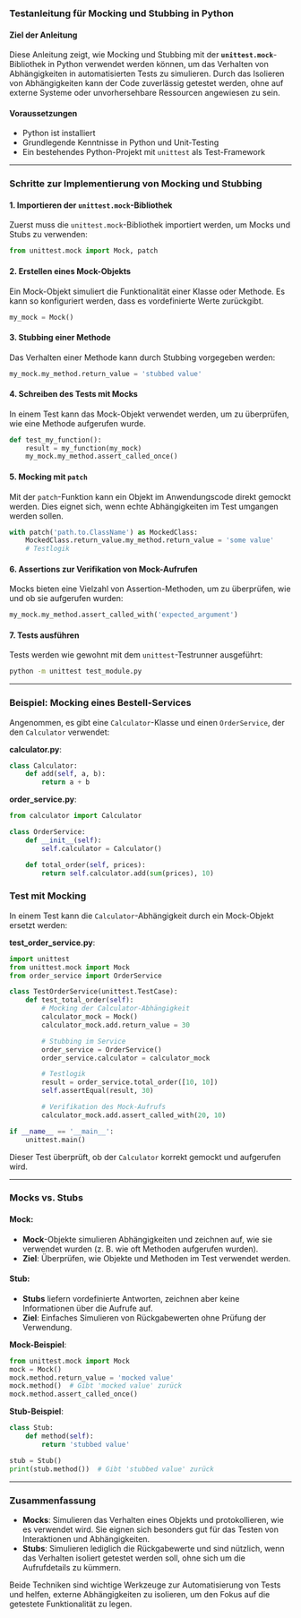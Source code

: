 ### Testanleitung für Mocking und Stubbing in Python

#### Ziel der Anleitung

Diese Anleitung zeigt, wie Mocking und Stubbing mit der **`unittest.mock`**-Bibliothek in Python verwendet werden können, um das Verhalten von Abhängigkeiten in automatisierten Tests zu simulieren. Durch das Isolieren von Abhängigkeiten kann der Code zuverlässig getestet werden, ohne auf externe Systeme oder unvorhersehbare Ressourcen angewiesen zu sein.

#### Voraussetzungen

- Python ist installiert
- Grundlegende Kenntnisse in Python und Unit-Testing
- Ein bestehendes Python-Projekt mit `unittest` als Test-Framework

---

### Schritte zur Implementierung von Mocking und Stubbing

#### 1. **Importieren der `unittest.mock`-Bibliothek**
Zuerst muss die `unittest.mock`-Bibliothek importiert werden, um Mocks und Stubs zu verwenden:
```python
from unittest.mock import Mock, patch
```

#### 2. **Erstellen eines Mock-Objekts**
Ein Mock-Objekt simuliert die Funktionalität einer Klasse oder Methode. Es kann so konfiguriert werden, dass es vordefinierte Werte zurückgibt.
```python
my_mock = Mock()
```

#### 3. **Stubbing einer Methode**
Das Verhalten einer Methode kann durch Stubbing vorgegeben werden:
```python
my_mock.my_method.return_value = 'stubbed value'
```

#### 4. **Schreiben des Tests mit Mocks**
In einem Test kann das Mock-Objekt verwendet werden, um zu überprüfen, wie eine Methode aufgerufen wurde.
```python
def test_my_function():
    result = my_function(my_mock)
    my_mock.my_method.assert_called_once()
```

#### 5. **Mocking mit `patch`**
Mit der `patch`-Funktion kann ein Objekt im Anwendungscode direkt gemockt werden. Dies eignet sich, wenn echte Abhängigkeiten im Test umgangen werden sollen.
```python
with patch('path.to.ClassName') as MockedClass:
    MockedClass.return_value.my_method.return_value = 'some value'
    # Testlogik
```

#### 6. **Assertions zur Verifikation von Mock-Aufrufen**
Mocks bieten eine Vielzahl von Assertion-Methoden, um zu überprüfen, wie und ob sie aufgerufen wurden:
```python
my_mock.my_method.assert_called_with('expected_argument')
```

#### 7. **Tests ausführen**
Tests werden wie gewohnt mit dem `unittest`-Testrunner ausgeführt:
```bash
python -m unittest test_module.py
```

---

### Beispiel: Mocking eines Bestell-Services

Angenommen, es gibt eine `Calculator`-Klasse und einen `OrderService`, der den `Calculator` verwendet:

**calculator.py**:
```python
class Calculator:
    def add(self, a, b):
        return a + b
```

**order_service.py**:
```python
from calculator import Calculator

class OrderService:
    def __init__(self):
        self.calculator = Calculator()

    def total_order(self, prices):
        return self.calculator.add(sum(prices), 10)
```

### Test mit Mocking

In einem Test kann die `Calculator`-Abhängigkeit durch ein Mock-Objekt ersetzt werden:

**test_order_service.py**:
```python
import unittest
from unittest.mock import Mock
from order_service import OrderService

class TestOrderService(unittest.TestCase):
    def test_total_order(self):
        # Mocking der Calculator-Abhängigkeit
        calculator_mock = Mock()
        calculator_mock.add.return_value = 30

        # Stubbing im Service
        order_service = OrderService()
        order_service.calculator = calculator_mock

        # Testlogik
        result = order_service.total_order([10, 10])
        self.assertEqual(result, 30)

        # Verifikation des Mock-Aufrufs
        calculator_mock.add.assert_called_with(20, 10)

if __name__ == '__main__':
    unittest.main()
```

Dieser Test überprüft, ob der `Calculator` korrekt gemockt und aufgerufen wird.

---

### Mocks vs. Stubs

#### Mock:
- **Mock**-Objekte simulieren Abhängigkeiten und zeichnen auf, wie sie verwendet wurden (z. B. wie oft Methoden aufgerufen wurden).
- **Ziel**: Überprüfen, wie Objekte und Methoden im Test verwendet werden.

#### Stub:
- **Stubs** liefern vordefinierte Antworten, zeichnen aber keine Informationen über die Aufrufe auf.
- **Ziel**: Einfaches Simulieren von Rückgabewerten ohne Prüfung der Verwendung.

**Mock-Beispiel**:
```python
from unittest.mock import Mock
mock = Mock()
mock.method.return_value = 'mocked value'
mock.method()  # Gibt 'mocked value' zurück
mock.method.assert_called_once()
```

**Stub-Beispiel**:
```python
class Stub:
    def method(self):
        return 'stubbed value'

stub = Stub()
print(stub.method())  # Gibt 'stubbed value' zurück
```

---

### Zusammenfassung

- **Mocks**: Simulieren das Verhalten eines Objekts und protokollieren, wie es verwendet wird. Sie eignen sich besonders gut für das Testen von Interaktionen und Abhängigkeiten.
- **Stubs**: Simulieren lediglich die Rückgabewerte und sind nützlich, wenn das Verhalten isoliert getestet werden soll, ohne sich um die Aufrufdetails zu kümmern.

Beide Techniken sind wichtige Werkzeuge zur Automatisierung von Tests und helfen, externe Abhängigkeiten zu isolieren, um den Fokus auf die getestete Funktionalität zu legen.